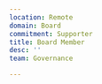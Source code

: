 ```yaml
---
location: Remote
domain: Board
commitment: Supporter
title: Board Member
desc: ''
team: Governance

---
```

